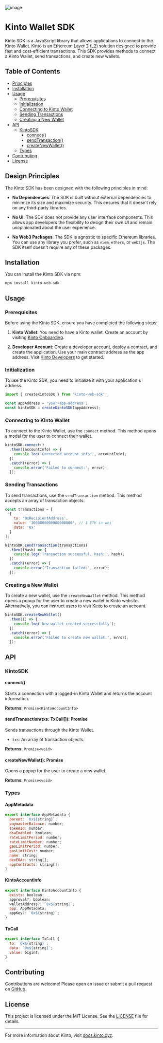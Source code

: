 ![image](https://github.com/user-attachments/assets/85f821e4-64ba-41fd-8f5c-2b32af1994a8)

# Kinto Wallet SDK

Kinto SDK is a JavaScript library that allows applications to connect to the Kinto Wallet. Kinto is an Ethereum Layer 2 (L2) solution designed to provide fast and cost-efficient transactions. This SDK provides methods to connect a Kinto Wallet, send transactions, and create new wallets.

## Table of Contents

- [Principles](#principles)
- [Installation](#installation)
- [Usage](#usage)
  - [Prerequisites](#prerequisites)
  - [Initialization](#initialization)
  - [Connecting to Kinto Wallet](#connecting-to-kinto-wallet)
  - [Sending Transactions](#sending-transactions)
  - [Creating a New Wallet](#creating-a-new-wallet)
- [API](#api)
  - [KintoSDK](#kintosdk)
    - [connect()](#connect)
    - [sendTransaction()](#sendtransaction)
    - [createNewWallet()](#createnewwallet)
  - [Types](#types)
- [Contributing](#contributing)
- [License](#license)

## Design Principles

The Kinto SDK has been designed with the following principles in mind:

- **No Dependencies**: The SDK is built without external dependencies to minimize its size and maximize security. This ensures that it doesn't rely on any third-party libraries.

- **No UI**: The SDK does not provide any user interface components. This allows app developers the flexibility to design their own UI and remain unopinionated about the user experience.

- **No Web3 Packages**: The SDK is agnostic to specific Ethereum libraries. You can use any library you prefer, such as `viem`, `ethers`, or `web3js`. The SDK itself doesn't require any of these packages.

## Installation

You can install the Kinto SDK via npm:

```bash
npm install kinto-web-sdk
```

## Usage

### Prerequisites

Before using the Kinto SDK, ensure you have completed the following steps:

1. **Kinto Wallet**: You need to have a Kinto wallet. Create an account by visiting [Kinto Onboarding](https://engen.kinto.xyz/onboarding).

2. **Developer Account**: Create a developer account, deploy a contract, and create the application. Use your main contract address as the app address. Visit [Kinto Developers](https://engen.kinto.xyz/developers) to get started.

### Initialization

To use the Kinto SDK, you need to initialize it with your application's address.

```javascript
import { createKintoSDK } from 'kinto-web-sdk';

const appAddress = 'your-app-address';
const kintoSDK = createKintoSDK(appAddress);
```

### Connecting to Kinto Wallet

To connect to the Kinto Wallet, use the `connect` method. This method opens a modal for the user to connect their wallet.

```javascript
kintoSDK.connect()
  .then((accountInfo) => {
    console.log('Connected account info:', accountInfo);
  })
  .catch((error) => {
    console.error('Failed to connect:', error);
  });
```

### Sending Transactions

To send transactions, use the `sendTransaction` method. This method accepts an array of transaction objects.

```javascript
const transactions = [
  {
    to: '0xRecipientAddress',
    value: '1000000000000000000', // 1 ETH in wei`
    data: '0x'
  }
];

kintoSDK.sendTransaction(transactions)
  .then((hash) => {
    console.log('Transaction successful, hash:', hash);
  })
  .catch((error) => {
    console.error('Transaction failed:', error);
  });
```

### Creating a New Wallet

To create a new wallet, use the `createNewWallet` method. This method opens a popup for the user to create a new wallet in Kinto website. Alternatively, you can instruct users to visit [Kinto](https://engen.kinto.xyz/onboarding) to create an account.

```javascript
kintoSDK.createNewWallet()
  .then(() => {
    console.log('New wallet created successfully');
  })
  .catch((error) => {
    console.error('Failed to create new wallet:', error);
  });
```

## API

### KintoSDK

#### connect()

Starts a connection with a logged-in Kinto Wallet and returns the account information.

**Returns**: `Promise<KintoAccountInfo>`

#### sendTransaction(txs: TxCall[]): Promise<void>

Sends transactions through the Kinto Wallet.

- `txs`: An array of transaction objects.

**Returns**: `Promise<void>`

#### createNewWallet(): Promise<void>

Opens a popup for the user to create a new wallet.

**Returns**: `Promise<void>`

### Types

#### AppMetadata

```javascript
export interface AppMetadata {
  parent: `0x${string}`;
  paymasterBalance: number;
  tokenId: number;
  dsaEnabled: boolean;
  rateLimitPeriod: number;
  rateLimitNumber: number;
  gasLimitPeriod: number;
  gasLimitCost: number;
  name: string;
  devEOAs: string[];
  appContracts: string[];
}
```

#### KintoAccountInfo

```javascript
export interface KintoAccountInfo {
  exists: boolean;
  approval?: boolean;
  walletAddress?: `0x${string}`;
  app: AppMetadata;
  appKey?: `0x${string}`;
}
```

#### TxCall

```javascript
export interface TxCall {
  to: `0x${string}`;
  data: `0x${string}`;
  value: bigint;
}
```

## Contributing

Contributions are welcome! Please open an issue or submit a pull request on [GitHub](https://github.com/your-repo/my-kinto-sdk).

## License

This project is licensed under the MIT License. See the [LICENSE](LICENSE) file for details.

---

For more information about Kinto, visit [docs.kinto.xyz](https://docs.kinto.xyz).
